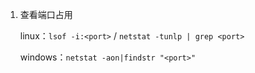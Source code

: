 1. 查看端口占用

   linux：`lsof -i:<port>` / `netstat -tunlp | grep <port>`

   windows：`netstat -aon|findstr "<port>"`